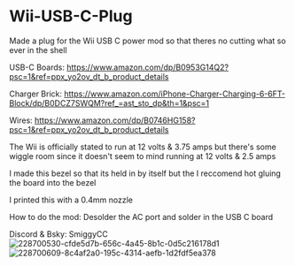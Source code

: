 # Wii-USB-C-Plug
Made a plug for the Wii USB C power mod so that theres no cutting what so ever in the shell

USB-C Boards: https://www.amazon.com/dp/B0953G14Q2?psc=1&ref=ppx_yo2ov_dt_b_product_details

Charger Brick: https://www.amazon.com/iPhone-Charger-Charging-6-6FT-Block/dp/B0DCZ7SWQM?ref_=ast_sto_dp&th=1&psc=1

Wires: https://www.amazon.com/dp/B0746HG158?psc=1&ref=ppx_yo2ov_dt_b_product_details

The Wii is officially stated to run at 12 volts & 3.75 amps but there's some wiggle room since it doesn't seem to mind running at 12 volts & 2.5 amps

I made this bezel so that its held in by itself but the I reccomend hot gluing the board into the bezel

I printed this with a 0.4mm nozzle

How to do the mod: Desolder the AC port and solder in the USB C board

Discord & Bsky: SmiggyCC
![228700530-cfde5d7b-656c-4a45-8b1c-0d5c216178d1](https://github.com/user-attachments/assets/8123aca0-6b9b-44fe-83b0-382934e1b86f)
![228700609-8c4af2a0-195c-4314-aefb-1d2fdf5ea378](https://github.com/user-attachments/assets/627b8c1b-5be4-4ac9-8649-1de7a36400a2)
